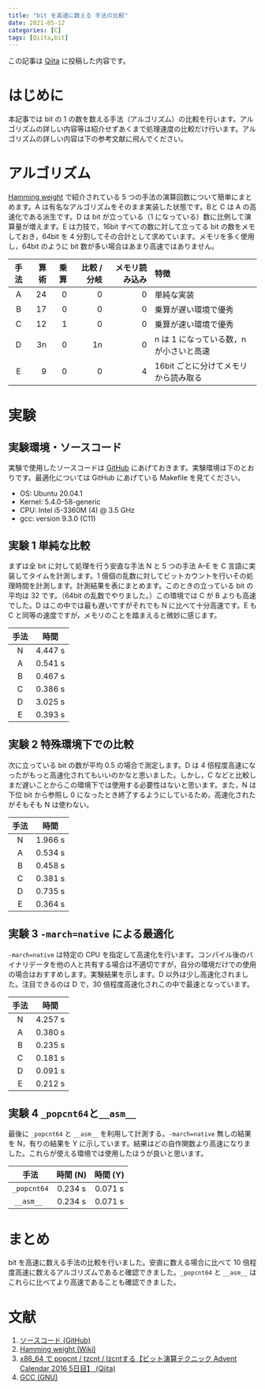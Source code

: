 ```yaml
---
title: "bit を高速に数える 手法の比較"
date: 2021-05-12
categories: [C]
tags: [Qiita,bit]
---
```


この記事は [Qiita](https://qiita.com/Butty256/items/c4f83c4f3a73a3fb7e0c) に投稿した内容です。

# はじめに

本記事では bit の 1 の数を数える手法（アルゴリズム）の比較を行います。アルゴリズムの詳しい内容等は紹介せずあくまで処理速度の比較だけ行います。アルゴリズムの詳しい内容は下の参考文献に飛んでください。

# アルゴリズム

[Hamming weight](https://en.wikipedia.org/wiki/Hamming_weight) で紹介されている 5 つの手法の演算回数について簡単にまとめます。A は有名なアルゴリズムをそのまま実装した状態です。Bと C は A の高速化である派生です。D は bit が立っている（1 になっている）数に比例して演算量が増えます。E は力技で，16bit すべての数に対して立ってる bit の数をメモしておき，64bit を 4 分割してその合計として求めています。メモリを多く使用し，64bit のように bit 数が多い場合はあまり高速ではありません。

|手法|算術|乗算|比較 / 分岐|メモリ読み込み|特徴                                   |
|:--:|---:|---:|----------:|-------------:|:--------------------------------------|
|A   |  24|   0|          0|             0|単純な実装                             |
|B   |  17|   0|          0|             0|乗算が遅い環境で優秀                   |
|C   |  12|   1|          0|             0|乗算が速い環境で優秀                   |
|D   |  3n|   0|         1n|             0|n は 1 になっている数，n が小さいと高速|
|E   |   9|   0|          0|             4|16bit ごとに分けてメモリから読み取る   |

# 実験

## 実験環境・ソースコード

実験で使用したソースコードは [GitHub](https://github.com/Butty256/Hamming-weight) にあげておきます。実験環境は下のとおりです。最適化については GitHub にあげている Makefile を見てください。

- OS: Ubuntu 20.04.1
- Kernel: 5.4.0-58-generic
- CPU: Intel i5-3360M (4) @ 3.5 GHz
- gcc: version 9.3.0 (C11)

## 実験 1 単純な比較

まずは全 bit に対して処理を行う安直な手法 N と 5 つの手法 A–E を C 言語に実装してタイムを計測します。1 億個の乱数に対してビットカウントを行いその処理時間を計測します。計測結果を表にまとめます。このときの立っている bit の平均は 32 です。（64bit の乱数でやりました。）この環境では C が B よりも高速でした。D はこの中では最も遅いですがそれでも N に比べて十分高速です。E も C と同等の速度ですが，メモリのことを踏まえると微妙に感じます。

|手法|時間   |
|:--:|:-----:|
|N   |4.447 s|
|A   |0.541 s|
|B   |0.467 s|
|C   |0.386 s|
|D   |3.025 s|
|E   |0.393 s|

## 実験 2 特殊環境下での比較

次に立っている bit の数が平均 0.5 の場合で測定します。D は 4 倍程度高速になったがもっと高速化されてもいいのかなと思いました。しかし，C などと比較しまだ遅いことからこの環境下では使用する必要性はないと思います。また，N は下位 bit から参照し 0 になったとき終了するようにしているため，高速化されたがそもそも N は使わない。

|手法|時間   |
|:--:|:-----:|
|N   |1.966 s|
|A   |0.534 s|
|B   |0.458 s|
|C   |0.381 s|
|D   |0.735 s|
|E   |0.364 s|

## 実験 3 `-march=native` による最適化

`-march=native` は特定の CPU を指定して高速化を行います。コンパイル後のバイナリデータを他の人と共有する場合は不適切ですが，自分の環境だけでの使用の場合はおすすめします。実験結果を示します。D 以外は少し高速化されました。注目できるのは D で，30 倍程度高速化されこの中で最速となっています。

|手法|時間   |
|:--:|:-----:|
|N   |4.257 s|
|A   |0.380 s|
|B   |0.235 s|
|C   |0.181 s|
|D   |0.091 s|
|E   |0.212 s|

## 実験 4 `_popcnt64`と`__asm__`

最後に `_popcnt64` と `__asm__` を利用して計測する。`-march=native` 無しの結果を N，有りの結果を Y に示しています。結果はどの自作関数より高速になりました。これらが使える環境では使用したほうが良いと思います。

|手法       |時間 (N)|時間 (Y)|
|:---------:|:------:|:------:|
|`_popcnt64`| 0.234 s| 0.071 s|
|`__asm__ ` | 0.234 s| 0.071 s|

# まとめ

bit を高速に数える手法の比較を行いました。安直に数える場合に比べて 10 倍程度高速に数えるアルゴリズムであると確認できました。`_popcnt64` と `__asm__` はこれらに比べてより高速であることも確認できました。

# 文献

1. [ソースコード (GitHub)](https://github.com/Butty256/Hamming-weight)
1. [Hamming weight (Wiki)](https://en.wikipedia.org/wiki/Hamming_weight)
1. [x86_64 で popcnt / tzcnt / lzcntする【ビット演算テクニック Advent Calendar 2016 5日目】 (Qiita)](https://qiita.com/ocxtal/items/01c46b15cb1f2e656887)
1. [GCC (GNU)](https://gcc.gnu.org/onlinedocs/gcc/x86-Options.html)

